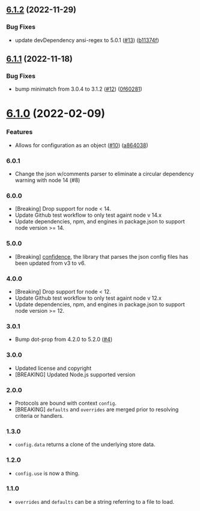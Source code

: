 ## [6.1.2](https://github.com/expediagroup/determination/compare/v6.1.1...v6.1.2) (2022-11-29)


### Bug Fixes

* update devDependency ansi-regex to 5.0.1 ([#13](https://github.com/expediagroup/determination/issues/13)) ([b11374f](https://github.com/expediagroup/determination/commit/b11374f026eb31b9d25b7e756d421aa78919b446))

## [6.1.1](https://github.com/expediagroup/determination/compare/v6.1.0...v6.1.1) (2022-11-18)


### Bug Fixes

* bump minimatch from 3.0.4 to 3.1.2 ([#12](https://github.com/expediagroup/determination/issues/12)) ([0f60281](https://github.com/expediagroup/determination/commit/0f6028145a5ac14fa643b16788c7b4eb7e551d62))

# [6.1.0](https://github.com/expediagroup/determination/compare/v6.0.1...v6.1.0) (2022-02-09)


### Features

* Allows for configuration as an object ([#10](https://github.com/expediagroup/determination/issues/10)) ([a864038](https://github.com/expediagroup/determination/commit/a864038ab44063a7b0d6b38e43147b1d26f53b71))

### 6.0.1

- Change the json w/comments parser to eliminate a circular dependency warning with node 14 (#8)

### 6.0.0

- [Breaking] Drop support for node < 14.
- Update Github test workflow to only test againt node v 14.x
- Update dependencies, npm, and engines in package.json to support node version >= 14.

### 5.0.0

- [Breaking] [confidence](https://github.com/hapipal/confidence), the library that parses the json config files has been updated from v3 to v6.


### 4.0.0

- [Breaking] Drop support for node < 12.
- Update Github test workflow to only test againt node v 12.x
- Update dependencies, npm, and engines in package.json to support node version >= 12.

### 3.0.1

- Bump dot-prop from 4.2.0 to 5.2.0 ([#4](https://github.com/ExpediaGroup/determination/pull/4))

### 3.0.0

- Updated license and copyright
- [BREAKING] Updated Node.js supported version

### 2.0.0

- Protocols are bound with context `config`.
- [BREAKING] `defaults` and `overrides` are merged prior to resolving criteria or handlers.

### 1.3.0

- `config.data` returns a clone of the underlying store data.

### 1.2.0

- `config.use` is now a thing.

### 1.1.0

- `overrides` and `defaults` can be a string referring to a file to load.
